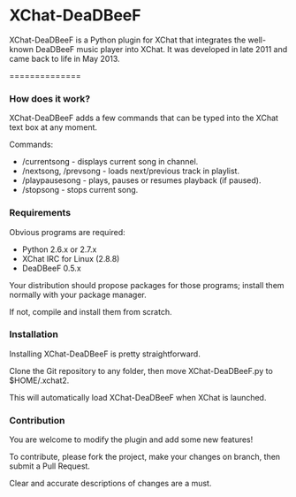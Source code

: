XChat-DeaDBeeF
==============


XChat-DeaDBeeF is a Python plugin for XChat that integrates the well-known DeaDBeeF music player into XChat.
It was developed in late 2011 and came back to life in May 2013.

==============
### How does it work?

XChat-DeaDBeeF adds a few commands that can be typed into the XChat text box at any moment.

Commands:

* /currentsong - displays current song in channel.
* /nextsong, /prevsong - loads next/previous track in playlist.
* /playpausesong - plays, pauses or resumes playback (if paused).
* /stopsong - stops current song.

### Requirements

Obvious programs are required:

* Python 2.6.x or 2.7.x
* XChat IRC for Linux (2.8.8)
* DeaDBeeF 0.5.x

Your distribution should propose packages for those programs; install them normally with your package manager. 

If not, compile and install them from scratch.

### Installation

Installing XChat-DeaDBeeF is pretty straightforward.

Clone the Git repository to any folder, then move XChat-DeaDBeeF.py to $HOME/.xchat2.

This will automatically load XChat-DeaDBeeF when XChat is launched.

### Contribution

You are welcome to modify the plugin and add some new features!

To contribute, please fork the project, make your changes on branch, then submit a Pull Request. 

Clear and accurate descriptions of changes are a must.
